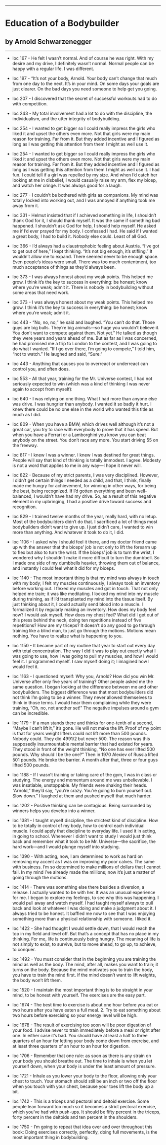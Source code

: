 
---
#  Education of a Bodybuilder
## by Arnold Schwarzenegger
---

 - loc 167 - He felt I wasn’t normal. And of course he was right. With my desire and my drive, I definitely wasn’t normal. Normal people can be happy with a regular life. I was different.

 - loc 197 - “It’s not your body, Arnold. Your body can’t change that much from one day to the next. It’s in your mind. On some days your goals are just clearer. On the bad days you need someone to help get you going.

 - loc 207 - I discovered that the secret of successful workouts had to do with competition.

 - loc 243 - My total involvement had a lot to do with the discipline, the individualism, and the utter integrity of bodybuilding.

 - loc 254 - I wanted to get bigger so I could really impress the girls who liked it and upset the others even more. Not that girls were my main reason for training. Far from it. But they added incentive and I figured as long as I was getting this attention from them I might as well use it.

 - loc 254 - I wanted to get bigger so I could really impress the girls who liked it and upset the others even more. Not that girls were my main reason for training. Far from it. But they added incentive and I figured as long as I was getting this attention from them I might as well use it. I had fun. I could tell if a girl was repelled by my size. And when I’d catch her looking at me in disbelief, I would casually raise my arm, flex my bicep, and watch her cringe. It was always good for a laugh.

 - loc 277 - I couldn’t be bothered with girls as companions. My mind was totally locked into working out, and I was annoyed if anything took me away from it.

 - loc 331 - Helmut insisted that if I achieved something in life, I shouldn’t thank God for it, I should thank myself. It was the same if something bad happened. I shouldn’t ask God for help, I should help myself. He asked me if I’d ever prayed for my body. I confessed I had. He said if I wanted a great body, I had to build it. Nobody else could. Least of all God.

 - loc 366 - I’d always had a claustrophobic feeling about Austria. “I’ve got to get out of here,” I kept thinking. “It’s not big enough, it’s stifling.” It wouldn’t allow me to expand. There seemed never to be enough space. Even people’s ideas were small. There was too much contentment, too much acceptance of things as they’d always been.

 - loc 373 - I was always honest about my weak points. This helped me grow. I think it’s the key to success in everything: be honest; know where you’re weak; admit it. There is nobody in bodybuilding without some areas that need work.

 - loc 373 - I was always honest about my weak points. This helped me grow. I think it’s the key to success in everything: be honest; know where you’re weak; admit it.

 - loc 443 - “No, no, no,” he said and laughed. “You can’t do that. Those guys are big bulls. They’re big animals—so huge you wouldn’t believe it. You don’t want to compete against them. Not yet.” He talked as though they were years and years ahead of me. But as far as I was concerned, he had promised me a trip to London to the contest, and I was going to do what I wanted. “If I go over there, I’m going to compete,” I told him, “not to watch.” He laughed and said, “Sure.”

 - loc 443 - Anything that causes you to overreact or underreact can control you, and often does.

 - loc 553 - All that year, training for the Mr. Universe contest, I had not seriously expected to win (which was a kind of thinking I was never again to accept from myself):

 - loc 640 - I was relying on one thing. What I had more than anyone else was drive. I was hungrier than anybody. I wanted it so badly it hurt. I knew there could be no one else in the world who wanted this title as much as I did.

 - loc 809 - When you have a BMW, which drives well although it’s not a great car, you try to race with everybody to prove that it has speed. But when you have a Ferrari or a Lamborghini you know you can beat anybody on the street. You don’t race any more. You start driving 55 on the freeway.

 - loc 817 - I knew I was a winner. I knew I was destined for great things. People will say that kind of thinking is totally immodest. I agree. Modesty is not a word that applies to me in any way—I hope it never will.

 - loc 822 - Because of my strict parents, I was very disciplined. However, I didn’t get certain things I needed as a child, and that, I think, finally made me hungry for achievement, for winning in other ways, for being the best, being recognized. If I’d gotten everything and been well-balanced, I wouldn’t have had my drive. So, as a result of this negative element in my upbringing, I had a positive drive toward success and recognition.

 - loc 829 - I trained twelve months of the year, really hard, with no letup. Most of the bodybuilders didn’t do that. I sacrificed a lot of things most bodybuilders didn’t want to give up. I just didn’t care, I wanted to win more than anything. And whatever it took to do it, I did.

 - loc 1106 - I asked why I should feel it there, and my doctor friend came up with the answer that the biceps’ job is not only to lift the forearm up to flex but also to turn the wrist. If the biceps’ job is to turn the wrist, I wondered why I shouldn’t make it more difficult to turn the dumbbell. So I made one side of my dumbbells heavier, throwing them out of balance, and instantly I could feel what it did for my biceps.

 - loc 1140 - The most important thing is that my mind was always in touch with my body; I felt my muscles continuously; I always took an inventory before working out. I flexed my muscles and got in touch. That not only helped me train; it was like meditating. I locked my mind into my muscle during training, as if I’d transplanted my mind into the tissue itself. By just thinking about it, I could actually send blood into a muscle. I formalized it by regularly making an inventory. How does my body feel now? I would ask myself. How does my chest feel? What did I get out of this press behind the neck, doing ten repetitions instead of five repetitions? How are my triceps? It doesn’t do any good to go through training like a blind man, to just go through the motions. Motions mean nothing. You have to realize what is happening to you.

 - loc 1150 - It became part of my routine that year to start out every day with total concentration. The way I did it was to play out exactly what I was going to use, how I was going to pull my muscles, and how I would feel it. I programmed myself. I saw myself doing it; I imagined how I would feel it.

 - loc 1163 - I questioned myself: Why you, Arnold? How did you win Mr. Universe after only five years of training? Other people asked me the same question. I began looking at the difference between me and other bodybuilders. The biggest difference was that most bodybuilders did not think I’m going to be a winner. They never allowed themselves to think in those terms. I would hear them complaining while they were training, “Oh, no, not another set!” The negative impulses around a gym can be incredible.

 - loc 1179 - If a man stands there and thinks for one-tenth of a second, “Maybe I can’t lift it,” it’s gone. He will not make the lift. Proof of my point is that for years weight lifters could not lift more than 500 pounds. Nobody could. They did 4991/2 but never 500. The reason was this supposedly insurmountable mental barrier that had existed for years. They stood in front of the weight thinking, “No one has ever lifted 500 pounds. Why should I be the one?” Then in 1970 Alexiev of Russia lifted 501 pounds. He broke the barrier. A month after that, three or four guys lifted 500 pounds.

 - loc 1188 - If I wasn’t training or taking care of the gym, I was in class or studying. The energy and momentum around me was unbelievable. I was insatiable, unstoppable. My friends were shaking their heads. “Arnold,” they’d say, “you’re crazy. You’re going to burn yourself out. Slow down.” I laughed at them and pushed myself that much harder.

 - loc 1202 - Positive thinking can be contagious. Being surrounded by winners helps you develop into a winner.

 - loc 1381 - I taught myself discipline, the strictest kind of discipline. How to be totally in control of my body, how to control each individual muscle. I could apply that discipline to everyday life. I used it in acting, in going to school. Whenever I didn’t want to study I would just think back and remember what it took to be Mr. Universe—the sacrifice, the hard work—and I would plunge myself into studying.

 - loc 1390 - With acting, now, I am determined to work as hard on removing my accent as I was on improving my poor calves. The same with business. I’m so determined to make millions of dollars that I cannot fail. In my mind I’ve already made the millions; now it’s just a matter of going through the motions.

 - loc 1414 - There was something else there besides a diversion, a release. I actually wanted to be with her. It was an unusual experience for me. I began to explore my feelings, to see why this was happening. I would pull away and watch myself. I had taught myself always to pull back and look at whatever I was doing and make a judgment about it. I always tried to be honest. It baffled me now to see that I was enjoying something more than a physical relationship with someone. I liked it.

 - loc 1422 - She had thought I would settle down, that I would reach the top in my field and level off. But that’s a concept that has no place in my thinking. For me, life is continuously being hungry. The meaning of life is not simply to exist, to survive, but to move ahead, to go up, to achieve, to conquer.

 - loc 1492 - You must consider that in the beginning you are training the mind as well as the body. The mind, after all, makes you want to train; it turns on the body. Because the mind motivates you to train the body, you have to train the mind first. If the mind doesn’t want to lift weights, the body won’t lift them.

 - loc 1520 - I maintain the most important thing is to be straight in your mind, to be honest with yourself. The exercises are the easy part.

 - loc 1674 - The best time to exercise is about one hour before you eat or two hours after you have eaten a full meal. 2. Try to eat something about two hours before exercising so your energy level will be high.

 - loc 1678 - The result of exercising too soon will be poor digestion of your food. I advise never to train immediately before a meal or right after one. In either case it’s bad. You should have at least a half to three quarters of an hour for letting your body come down from exercise, and at least three quarters of an hour to an hour for digestion.

 - loc 1706 - Remember that one rule: as soon as there is any strain on your body you should breathe out. The time to inhale is when you let yourself down, when your body is under the least amount of pressure.

 - loc 1721 - Inhale as you lower your body to the floor, allowing only your chest to touch. Your stomach should still be an inch or two off the floor when you touch with your chest, because your toes lift the body up a bit.

 - loc 1742 - This is a triceps and pectoral and deltoid exercise. Some people lean forward too much so it becomes a strict pectoral exercise, which you’ve had with push-ups. It should be fifty percent in the triceps, forty percent in the deltoids and ten percent in the shoulders.

 - loc 1750 - I’m going to repeat that idea over and over throughout this book: Doing exercises correctly, perfectly, doing full movements, is the most important thing in bodybuilding.


